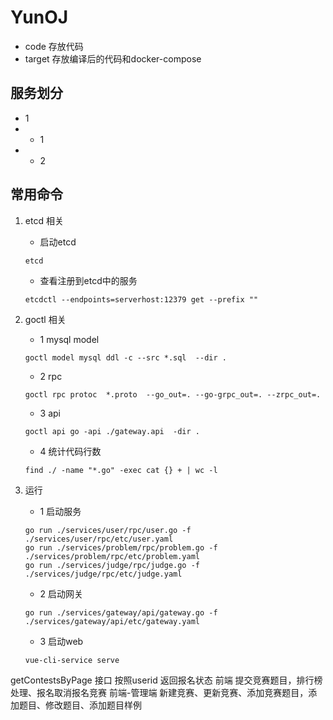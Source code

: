 # YunOJ

- code 存放代码
- target 存放编译后的代码和docker-compose

## 服务划分

- 1
-
    - 1
-
    - 2

## 常用命令

1. etcd 相关
    - 启动etcd
    ```shell
    etcd
    ```
    - 查看注册到etcd中的服务
    ```shell
    etcdctl --endpoints=serverhost:12379 get --prefix ""
    ```
2. goctl 相关
    - 1 mysql model
    ```shell
    goctl model mysql ddl -c --src *.sql  --dir .
    ```
    - 2 rpc
    ```shell
    goctl rpc protoc  *.proto  --go_out=. --go-grpc_out=. --zrpc_out=.
    ```
    - 3 api
    ```shell
    goctl api go -api ./gateway.api  -dir .
    ```
    - 4 统计代码行数
    ```shell
    find ./ -name "*.go" -exec cat {} + | wc -l
    ```

3. 运行
    - 1 启动服务
    ```shell
    go run ./services/user/rpc/user.go -f ./services/user/rpc/etc/user.yaml
    go run ./services/problem/rpc/problem.go -f ./services/problem/rpc/etc/problem.yaml
    go run ./services/judge/rpc/judge.go -f ./services/judge/rpc/etc/judge.yaml
    ```
    - 2 启动网关
    ```shell
    go run ./services/gateway/api/gateway.go -f ./services/gateway/api/etc/gateway.yaml
    ```
    - 3 启动web
    ```shell
    vue-cli-service serve
    ```

[//]: # (TODO)
getContestsByPage 接口 按照userid 返回报名状态
前端 提交竞赛题目，排行榜处理、报名取消报名竞赛
前端-管理端 新建竞赛、更新竞赛、添加竞赛题目，添加题目、修改题目、添加题目样例



